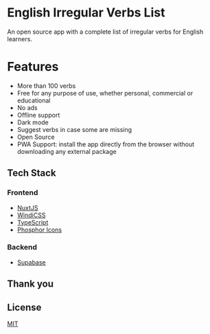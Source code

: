 # English Irregular Verbs List

An open source app with a complete list of irregular verbs for English learners.

# Features

-   More than 100 verbs
-   Free for any purpose of use, whether personal, commercial or educational
-   No ads
-   Offline support
-   Dark mode
-   Suggest verbs in case some are missing
-   Open Source
-   PWA Support: install the app directly from the browser without downloading any external package

## Tech Stack

### Frontend

-   [NuxtJS](https://nuxtjs.org/)
-   [WindiCSS](https://windicss.org/)
-   [TypeScript](https://www.typescriptlang.org/)
-   [Phosphor Icons](https://phosphoricons.com/)

### Backend

-   [Supabase](https://supabase.io/)

## Thank you

## License

[MIT](https://choosealicense.com/licenses/mit/)
